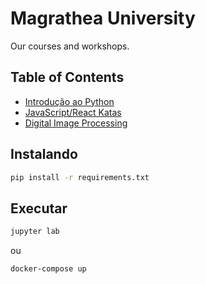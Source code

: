 # Magrathea University

Our courses and workshops.

## Table of Contents

* [Introdução ao Python](https://github.com/magrathealabs/university/tree/master/python)
* [JavaScript/React Katas](https://github.com/magrathealabs/university/tree/master/javascript)
* [Digital Image Processing](https://github.com/magrathealabs/university/tree/master/digital-image-processing)

## Instalando

```sh
pip install -r requirements.txt
```

## Executar

```sh
jupyter lab
```

ou

```sh
docker-compose up
```
